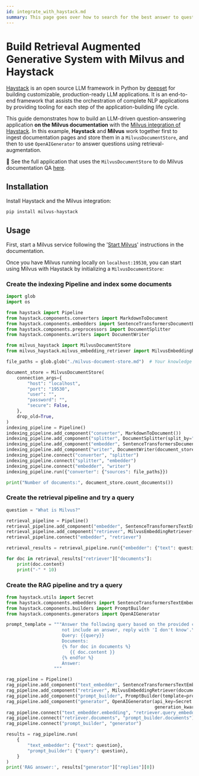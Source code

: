 ```yaml
---
id: integrate_with_haystack.md
summary: This page goes over how to search for the best answer to questions using Milvus as the Vector Database and Haystack as the LLM framework.
---
```


# Build Retrieval Augmented Generative System with Milvus and Haystack

[Haystack](https://github.com/deepset-ai/haystack) is an open source LLM framework in Python by [deepset](https://www.deepset.ai/) for building customizable, production-ready LLM applications. It is an end-to-end framework that assists the orchestration of complete NLP applications by providing tooling for each step of the application-building life cycle.

This guide demonstrates how to build an LLM-driven question-answering application **on the Milvus documentation** with the [Milvus integration of Haystack](https://haystack.deepset.ai/integrations/milvus-document-store). In this example, **Haystack** and **Milvus** work together first to ingest documentation pages and store them in a `MilvusDocumentStore`, and then to use `OpenAIGenerator` to answer questions using retrieval-augmentation.

🚀 See the full application that uses the `MilvusDocumentStore` to do Milvus documentation QA [here](https://github.com/TuanaCelik/milvus-documentation-qa/tree/main).

## Installation

Install Haystack and the Milvus integration:

```bash
pip install milvus-haystack
```

## Usage

First, start a Milvus service following the '[Start Milvus](https://milvus.io/docs/install_standalone-docker.md#Start-Milvus)' instructions in the documentation.

Once you have Milvus running locally on `localhost:19530`, you can start using Milvus with Haystack by initializing a `MilvusDocumentStore`: 


### Create the indexing Pipeline and index some documents
```python
import glob
import os

from haystack import Pipeline
from haystack.components.converters import MarkdownToDocument
from haystack.components.embedders import SentenceTransformersDocumentEmbedder, SentenceTransformersTextEmbedder
from haystack.components.preprocessors import DocumentSplitter
from haystack.components.writers import DocumentWriter

from milvus_haystack import MilvusDocumentStore
from milvus_haystack.milvus_embedding_retriever import MilvusEmbeddingRetriever

file_paths = glob.glob("./milvus-document-store.md")  # Your knowledge documents here

document_store = MilvusDocumentStore(
    connection_args={
        "host": "localhost",
        "port": "19530",
        "user": "",
        "password": "",
        "secure": False,
    },
    drop_old=True,
)
indexing_pipeline = Pipeline()
indexing_pipeline.add_component("converter", MarkdownToDocument())
indexing_pipeline.add_component("splitter", DocumentSplitter(split_by="sentence", split_length=2))
indexing_pipeline.add_component("embedder", SentenceTransformersDocumentEmbedder())
indexing_pipeline.add_component("writer", DocumentWriter(document_store))
indexing_pipeline.connect("converter", "splitter")
indexing_pipeline.connect("splitter", "embedder")
indexing_pipeline.connect("embedder", "writer")
indexing_pipeline.run({"converter": {"sources": file_paths}})

print("Number of documents:", document_store.count_documents())

```

### Create the retrieval pipeline and try a query
```python
question = "What is Milvus?"

retrieval_pipeline = Pipeline()
retrieval_pipeline.add_component("embedder", SentenceTransformersTextEmbedder())
retrieval_pipeline.add_component("retriever", MilvusEmbeddingRetriever(document_store=document_store, top_k=3))
retrieval_pipeline.connect("embedder", "retriever")

retrieval_results = retrieval_pipeline.run({"embedder": {"text": question}})

for doc in retrieval_results["retriever"]["documents"]:
    print(doc.content)
    print("-" * 10)
```

### Create the RAG pipeline and try a query
```python
from haystack.utils import Secret
from haystack.components.embedders import SentenceTransformersTextEmbedder
from haystack.components.builders import PromptBuilder
from haystack.components.generators import OpenAIGenerator

prompt_template = """Answer the following query based on the provided context. If the context does
                     not include an answer, reply with 'I don't know'.\n
                     Query: {{query}}
                     Documents:
                     {% for doc in documents %}
                        {{ doc.content }}
                     {% endfor %}
                     Answer: 
                  """

rag_pipeline = Pipeline()
rag_pipeline.add_component("text_embedder", SentenceTransformersTextEmbedder())
rag_pipeline.add_component("retriever", MilvusEmbeddingRetriever(document_store=document_store, top_k=3))
rag_pipeline.add_component("prompt_builder", PromptBuilder(template=prompt_template))
rag_pipeline.add_component("generator", OpenAIGenerator(api_key=Secret.from_token(os.getenv("OPENAI_API_KEY")),
                                                        generation_kwargs={"temperature": 0}))
rag_pipeline.connect("text_embedder.embedding", "retriever.query_embedding")
rag_pipeline.connect("retriever.documents", "prompt_builder.documents")
rag_pipeline.connect("prompt_builder", "generator")

results = rag_pipeline.run(
    {
        "text_embedder": {"text": question},
        "prompt_builder": {"query": question},
    }
)
print('RAG answer:', results["generator"]["replies"][0])
```
